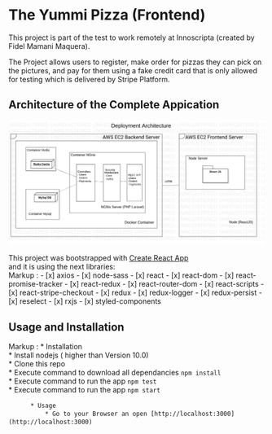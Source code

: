 # The Yummi Pizza (Frontend)

This project is part of the test to work remotely at Innoscripta (created by Fidel Mamani Maquera).<br/>

The Project allows users to register, make order for pizzas they can pick on the pictures, and pay for them using a fake credit card that is only allowed for testing which is delivered by Stripe Platform.<br/>

## Architecture of the Complete Appication

![alt text](./docs/Main.png)

This project was bootstrapped with [Create React App](https://github.com/facebook/create-react-app)<br/>
and it is using the next libraries:<br>
Markup : - [x] axios
         - [x] node-sass
         - [x] react
         - [x] react-dom
         - [x] react-promise-tracker
         - [x] react-redux
         - [x] react-router-dom
         - [x] react-scripts
         - [x] react-stripe-checkout
         - [x] redux
         - [x] redux-logger
         - [x] redux-persist
         - [x] reselect
         - [x] rxjs
         - [x] styled-components

## Usage and Installation
 Markup : * Installation<br/>
            * Install nodejs ( higher than Version 10.0)<br/>
            * Clone this repo<br/>
            * Execute command to download all dependancies `npm install`<br/>
            * Execute command to run the app `npm test`<br/>
            * Execute command to run the app `npm start`<br/>
              
          * Usage
              * Go to your Browser an open [http://localhost:3000](http://localhost:3000)
